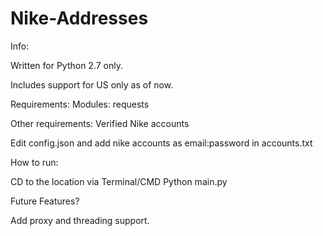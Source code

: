 # Nike-Addresses

Info:

Written for Python 2.7 only.

Includes support for US only as of now.

Requirements: Modules: requests

Other requirements: Verified Nike accounts

Edit config.json and add nike accounts as email:password in accounts.txt

How to run:

CD to the location via Terminal/CMD
Python main.py

Future Features?

 Add proxy and threading support.
